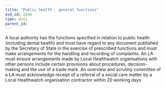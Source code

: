 ```yaml
---
title: "Public health - general functions"
esd_id: 2636
type: duty
parent_id:  
---
```


A local authority has the functions specified in relation to public health (including dental health) and must have regard to any document published by the Secretary of State in the exercise of prescribed functions and must make arrangements for the handling and recording of complaints.  An LA must ensure arrangements made by Local Healthwatch organisations with other persons include certain provisions about procedures, decision-making and the use of a trade mark.  An overview and scrutiny committee of a LA must acknowledge receipt of a referral of a social care matter by a Local Healthwatch organisation contractor within 20 working days

